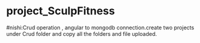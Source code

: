 # project_SculpFitness
#nishi:Crud operation , angular to mongodb connection.create two projects under Crud folder and copy all the folders and file uploaded.